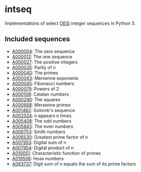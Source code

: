 # intseq
Implementations of select [OEIS](http://oeis.org/) integer sequences in Python 3.

## Included sequences
- [A000004](http://oeis.org/A000004): The zero sequence
- [A000012](http://oeis.org/A000012): The one sequence
- [A000027](http://oeis.org/A000027): The positive integers
- [A000035](http://oeis.org/A000035): Parity of n
- [A000040](http://oeis.org/A000040): The primes
- [A000043](http://oeis.org/A000043): Mersenne exponents
- [A000045](http://oeis.org/A000045): Fibonacci numbers
- [A000079](http://oeis.org/A000079): Powers of 2
- [A000108](http://oeis.org/A000108): Catalan numbers
- [A000290](http://oeis.org/A000290): The squares
- [A000668](http://oeis.org/A000668): Mersenne primes
- [A001462](http://oeis.org/A001462): Golomb's sequence
- [A002024](http://oeis.org/A002024): n appears n times
- [A005408](http://oeis.org/A005408): The odd numbers
- [A005843](http://oeis.org/A005843): The even numbers
- [A006753](http://oeis.org/A006753): Smith numbers
- [A006530](http://oeis.org/A006530): Greatest prime factor of n
- [A007953](http://oeis.org/A007953): Digital sum of n
- [A007954](http://oeis.org/A007954): Digital product of n
- [A010051](http://oeis.org/A010051): Characteristic function of primes
- [A019506](http://oeis.org/A019506): Hoax numbers
- [A063737](http://oeis.org/A063737): Digit sum of n equals the sum of its prime factors
